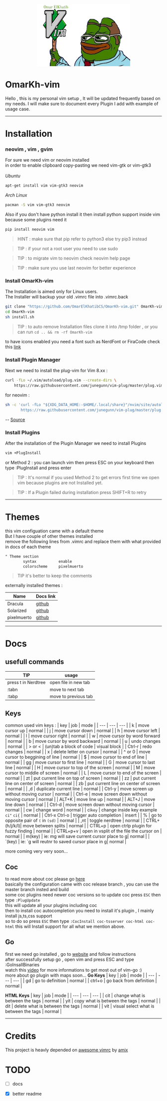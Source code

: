 <p align="center" ><img width="300" height="200" src="images/logo.png" /></div>

# OmarKh-vim
Hello , this is my personal vim setup , It will be updated frequently based on my needs.
I will make sure to document every Plugin I add with example of usage case.
***
# Installation
### neovim , vim , gvim
For sure we need vim or neovim installed <br>
in order to enable clipboard copy-pasting we need vim-gtk or vim-gtk3 <br> <br>
*Ubuntu*
```bash
apt-get install vim vim-gtk3 neovim 
```
*Arch Linux*
```bash
pacman -S vim vim-gtk3 neovim 
```
Also if you don't have python install it then install python support inside vim because some plugins need it <br>
```bash
pip install neovim vim
```
> HINT : make sure that pip refer to python3 else try pip3 instead

> TIP : if your not a root user you need to use sudo

> TIP : to migrate vim to neovim check neovim help page

> TIP : make sure you use last neovim for better experience

### Install OmarKh-vim
The Installation is aimed only for Linux users. <br>
The Installer will backup your old .vimrc file into .vimrc.back
```bash
git clone "https://github.com/OmarElKhatibCS/OmarKh-vim.git" OmarKh-vim
cd OmarKh-vim
sh install.sh
```
>TIP : to auto remove Installation files clone it into /tmp folder , 
> or you can run ``` cd .. && rm -rf OmarKh-vim ```

to have icons enabled you need a font such as NerdFont or FiraCode check this [link](https://github.com/ryanoasis/vim-devicons#installation)  <br>
### Install Plugin Manager
Next we need to install the plug-vim
for Vim 8.xx :
```bash
curl -fLo ~/.vim/autoload/plug.vim --create-dirs \
    https://raw.githubusercontent.com/junegunn/vim-plug/master/plug.vim
```
for neovim :
```bash
sh -c 'curl -fLo "${XDG_DATA_HOME:-$HOME/.local/share}"/nvim/site/autoload/plug.vim --create-dirs \
       https://raw.githubusercontent.com/junegunn/vim-plug/master/plug.vim'
```
-- [Source](https://github.com/junegunn/vim-plug)

### Install Plugins
After the installation of the Plugin Manager we need to install Plugins
```bash
vim +PlugInstall
```
or Method 2 : you can launch vim then press ESC on your keyboard then type :PlugInstall and press enter <br>
> TIP : It's normal if you used Method 2 to get errors first time we open vim because plugins are not Installed yet.

> TIP : If a Plugin failed during installation press SHIFT+R to retry

***

# Themes
this vim configuation came with a default theme <br>
But I have couple of other themes installed <br>
remove the following lines from .vimrc and replace them with what provided in docs of each theme
```vim
" Theme section
        syntax          enable
        colorscheme     pixelmuerto
```
> TIP it's better to keep the comments 

externally installed themes :

| Name | Docs link |
| --- | --- |
| Dracula | [github](https://github.com/dracula/dracula-theme) |
| Solarized | [github](https://github.com/altercation/vim-colors-solarized) |
| pixelmuerto | [github](https://github.com/pixelmuerto/vim-pixelmuerto) |

***

# Docs
## usefull commands
|TIP|usage|
|---| --- |
| press t in Nerdtree | open file in new tab |
| :tabn | move to next tab |
| :tabp | move to previous tab |

## Keys
common used vim keys :
| key | job | mode |
| --- | --- | --- |
| k | move cursor up | normal |
| j | move cursor down | normal |
| h | move cursor left | normal |
| l | move cursor right | normal |
| w | move cursor by word forward | normal |
| b | move cursor by word backward | normal |
| u | undo changes | normal |
| > or < | (un)tab a block of code | visual block |
| Ctrl-r | redo changes | normal |
| x | delete letter on cursor | normal |
| ^ or 0 | move cursor to beggining of line | normal |
| $ | move cursor to end of line | normal |
| gg | move cursor to first line | normal |
| G | move cursor to last line | normal |
| H | move cursor to top of the screen | normal |
| M | move cursor to middle of screen | normal |
| L | move cursor to end of the screen | normal |
| zt | put current line on top of screen | normal |
| zz | put current line on center of screen | normal |
| zb | put current line on center of screen | normal |
| ,d | duplicate current line | normal |
| Ctrl-y | move screen up without moving cursor | normal |
| Ctrl-e | move screen down without moving cursor | normal |
| ALT+K | move line up | normal |
| ALT+J | move line down | normal |
| Ctrl-d | move screen down without moving cursor | normal |
| cw | change word | normal |
| ci`key` | change inside key example `ci"` `ci{` | normal |
| Ctrl-x Ctrl-o | trigger auto completion | insert |
| % | go to opposite pair of `(` in `(sd)` | normal |
| ,nt | toggle nerdtree | normal |
| CTRL+(h/j/k/l)| move between splits | normal |
| CTRL+p | open ctrlp plugin for fuzzy finding | normal |
| CTRL+p+v | open in vsplit of the file the cursor on | normal |
| m(key) | ie: mg will save current cursor place to g| normal |
| \`(key) | ie: \`g will reutnr to saved cursor place in g| normal |

more coming very very soon...
## Coc
to read more about coc please go [here](https://github.com/neoclide/coc.nvim) <br>
basically the configuration came with coc release branch , you can use the master branch insted and build <br>
some coc plugins need newer coc versions so to update coc press `ESC` then type `:PlugUpdate` <br>
this will update all your plugins including coc <br>
then to install coc autocompletion you need to install it's plugin , I mainly install js,ts,css support <br>
so to do so press `ESC` then type `:CocInstall coc-tsserver coc-html coc-html` this will Install support for all what we mention above.
## Go
first we need go installed , go to [website](https://golang.org/doc/install) and follow instructions <br>
after successfully setup go , open vim and press ESC and type :GoInsallBinaries <br>
watch this [video](https://www.youtube.com/watch?v=7BqJ8dzygtU&t=2885s) for more informations to get most out of vim-go :) <br>
more about go plugin with maps soon...
**Go Keys**
| key | job | mode |
| --- | --- | --- |
| gd | go to definition | normal |
| ctrl+o | go back from definition | normal |

**HTML Keys**
| key | job | mode |
| --- | --- | --- |
| cit | change what is between the tags | normal |
| yit | copy what is between the tags | normal |
| dit | delete what is between the tags | normal |
| vit | visual select what is between the tags | normal |

***
# Credits
This project is heavly depended on [awesome vimrc](https://github.com/amix/vimrc/) by [amix](https://github.com/amix/)
# TODO
- [ ] docs 
- [X] better readme

